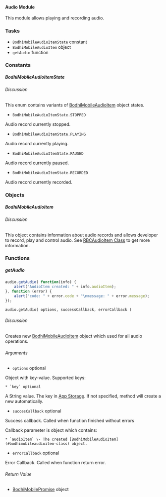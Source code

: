#### Audio Module

This module allows playing and recording audio.

### Tasks

  * `BodhiMobileAudioItemState` constant
  * `BodhiMobileAudioItem` object
  * `getAudio` function

### Constants

##### BodhiMobileAudioItemState

###### Discussion

This enum contains variants of [BodhiMobileAudioItem](#bodhimobileaudioitem-class) object states.

  * `BodhiMobileAudioItemState.STOPPED`

Audio record currently stopped.

  * `BodhiMobileAudioItemState.PLAYING`

Audio record currently playing.

  * `BodhiMobileAudioItemState.PAUSED`

Audio record currently paused.

  * `BodhiMobileAudioItemState.RECORDED`

Audio record currently recorded.

### Objects

##### BodhiMobileAudioItem

###### Discussion

This object contains information about audio records and allows developer to record, play and control audio. See [RBCAudioItem Class](#rbcaudioitem-class) to get more information.

### Functions

##### getAudio

```javascript
audio.getAudio( function(info) {  
    alert("AudioItem created: " + info.audioItem);
}, function (error) {  
    alert("code: " + error.code + "\nmessage: " + error.message);  
});
```

`audio.getAudio( options, successCallback, errorCallback )`

###### Discussion

Creates new [BodhiMobileAudioItem](#bodhimobileaudioitem-class) object which used for all audio operations.

###### Arguments

  * `options` optional

Object with key-value. Supported keys:

    * `key` optional

A String value. The key in [App Storage](#app-storage-module). If not specified, method will create a new automatically.

  * `succesCallback` optional

Success callback. Called when function finished without errors

Callback parameter is object which contains:

    * `audioItem` \- The created [BodhiMobileAudioItem](#bodhimobileaudioitem-class) object.

  * `errorCallback` optional

Error Callback. Called when function return error.

###### Return Value

  * [BodhiMobilePromise](#kernel-promise) object
